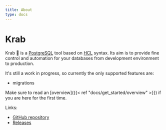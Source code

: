 ```yaml
---
title: About
type: docs
---
```


# Krab

Krab 🦀 is a [PostgreSQL](https://www.postgresql.org/) tool based on [HCL](https://github.com/hashicorp/hcl) syntax.
Its aim is to provide fine control and automation for your databases from development environment to production.

It's still a work in progress, so currently the only supported features are:
- migrations 

Make sure to read an [overview]({{< ref "docs/get_started/overview" >}}) if you are here for the first time.

Links:
- [GitHub repository](https://github.com/ohkrab/krab)
- [Releases](https://github.com/ohkrab/krab/releases)

